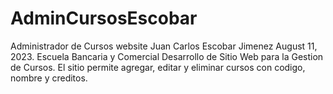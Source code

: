 # AdminCursosEscobar
Administrador de Cursos website
Juan Carlos Escobar Jimenez
August 11, 2023.
Escuela Bancaria y Comercial 
Desarrollo de Sitio Web para la Gestion de Cursos.
El sitio permite agregar, editar y eliminar cursos con codigo, nombre y creditos.


 
